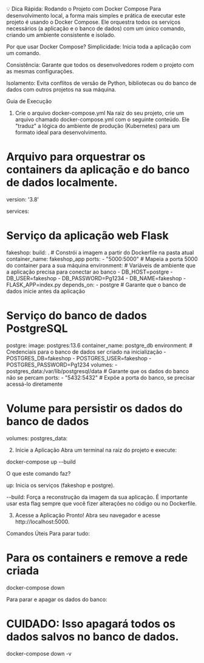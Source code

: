💡 Dica Rápida: Rodando o Projeto com Docker Compose
Para desenvolvimento local, a forma mais simples e prática de executar este projeto é usando o Docker Compose. Ele orquestra todos os serviços necessários (a aplicação e o banco de dados) com um único comando, criando um ambiente consistente e isolado.

Por que usar Docker Compose?
Simplicidade: Inicia toda a aplicação com um comando.

Consistência: Garante que todos os desenvolvedores rodem o projeto com as mesmas configurações.

Isolamento: Evita conflitos de versão de Python, bibliotecas ou do banco de dados com outros projetos na sua máquina.

Guia de Execução
1. Crie o arquivo docker-compose.yml
Na raiz do seu projeto, crie um arquivo chamado docker-compose.yml com o seguinte conteúdo. Ele "traduz" a lógica do ambiente de produção (Kubernetes) para um formato ideal para desenvolvimento.

# Arquivo para orquestrar os containers da aplicação e do banco de dados localmente.
version: '3.8'

services:
  # Serviço da aplicação web Flask
  fakeshop:
    build: . # Constrói a imagem a partir do Dockerfile na pasta atual
    container_name: fakeshop_app
    ports:
      - "5000:5000" # Mapeia a porta 5000 do container para a sua máquina
    environment:
      # Variáveis de ambiente que a aplicação precisa para conectar ao banco
      - DB_HOST=postgre
      - DB_USER=fakeshop
      - DB_PASSWORD=Pg1234
      - DB_NAME=fakeshop
      - FLASK_APP=index.py
    depends_on:
      - postgre # Garante que o banco de dados inicie antes da aplicação

  # Serviço do banco de dados PostgreSQL
  postgre:
    image: postgres:13.6
    container_name: postgre_db
    environment:
      # Credenciais para o banco de dados ser criado na inicialização
      - POSTGRES_DB=fakeshop
      - POSTGRES_USER=fakeshop
      - POSTGRES_PASSWORD=Pg1234
    volumes:
      - postgres_data:/var/lib/postgresql/data # Garante que os dados do banco não se percam
    ports:
      - "5432:5432" # Expõe a porta do banco, se precisar acessá-lo diretamente

# Volume para persistir os dados do banco de dados
volumes:
  postgres_data:

2. Inicie a Aplicação
Abra um terminal na raiz do projeto e execute:

docker-compose up --build

O que este comando faz?

up: Inicia os serviços (fakeshop e postgre).

--build: Força a reconstrução da imagem da sua aplicação. É importante usar esta flag sempre que você fizer alterações no código ou no Dockerfile.

3. Acesse a Aplicação
Pronto! Abra seu navegador e acesse http://localhost:5000.

Comandos Úteis
Para parar tudo:

# Para os containers e remove a rede criada
docker-compose down

Para parar e apagar os dados do banco:

# CUIDADO: Isso apagará todos os dados salvos no banco de dados.
docker-compose down -v
